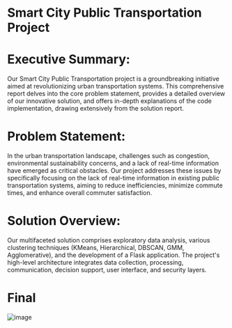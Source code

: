 
# Smart City Public Transportation Project

# Executive Summary:
Our Smart City Public Transportation project is a groundbreaking initiative aimed at revolutionizing urban transportation systems. This comprehensive report delves into the core problem statement, provides a detailed overview of our innovative solution, and offers in-depth explanations of the code implementation, drawing extensively from the solution report.

# Problem Statement:
In the urban transportation landscape, challenges such as congestion, environmental sustainability concerns, and a lack of real-time information have emerged as critical obstacles. Our project addresses these issues by specifically focusing on the lack of real-time information in existing public transportation systems, aiming to reduce inefficiencies, minimize commute times, and enhance overall commuter satisfaction.

# Solution Overview:
Our multifaceted solution comprises exploratory data analysis, various clustering techniques (KMeans, Hierarchical, DBSCAN, GMM, Agglomerative), and the development of a Flask application. The project's high-level architecture integrates data collection, processing, communication, decision support, user interface, and security layers.

# Final

![image](https://github.com/user-attachments/assets/95c7a55c-c5a0-4367-a0cd-93cb1db756c4)

